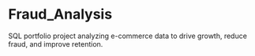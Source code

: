 # Fraud_Analysis
SQL portfolio project analyzing e-commerce data to drive growth, reduce fraud, and improve retention.

